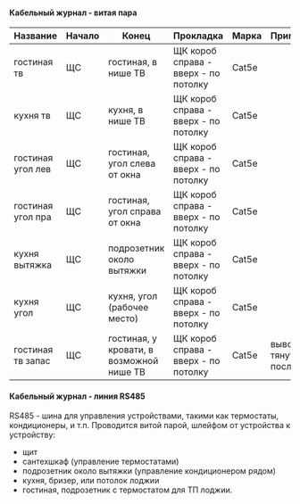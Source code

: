 #### Кабельный журнал - витая пара

| Название          | Начало                    | Конец                                     | Прокладка                            | Марка | Примечание              |
|-------------------|---------------------------|-------------------------------------------|--------------------------------------|-------|-------------------------|
| гостиная тв       | ЩC                        | гостиная, в нише ТВ                       | ЩК короб справа - вверх - по потолку | Cat5e |                         |
| кухня тв          | ЩC                        | кухня, в нише ТВ                          | ЩК короб справа - вверх - по потолку | Cat5e |                         |
| гостиная угол лев | ЩC                        | гостиная, угол слева от окна              | ЩК короб справа - вверх - по потолку | Cat5e |                         |
| гостиная угол пра | ЩC                        | гостиная, угол справа от окна             | ЩК короб справа - вверх - по потолку | Cat5e |                         |
| кухня вытяжка     | ЩC                        | подрозетник около вытяжки                 | ЩК короб справа - вверх - по потолку | Cat5e |                         |
| кухня угол        | ЩC                        | кухня, угол (рабочее место)               | ЩК короб справа - вверх - по потолку | Cat5e |                         |
| гостиная тв запас | ЩC                        | гостиная,  у кровати, в возможной нише ТВ | ЩК короб справа - вверх - по потолку | Cat5e | вывод, тянуть последним |


#### Кабельный журнал - линия RS485

RS485 - шина для управления устройствами, такими как термостаты, кондиционеры, и т.п.
Проводится витой парой, шлейфом от устройства к устройству:

* щит
* сантехшкаф (управление термостатами)
* подрозетник около вытяжки (управление кондиционером рядом)
* кухня, бризер, или потолок лоджии
* гостиная, подрозетник с термостатом для ТП лоджии.
